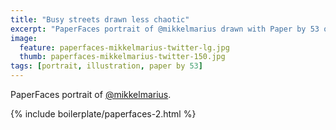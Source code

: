 ```yaml
---
title: "Busy streets drawn less chaotic"
excerpt: "PaperFaces portrait of @mikkelmarius drawn with Paper by 53 on an iPad."
image: 
  feature: paperfaces-mikkelmarius-twitter-lg.jpg
  thumb: paperfaces-mikkelmarius-twitter-150.jpg
tags: [portrait, illustration, paper by 53]
---
```


PaperFaces portrait of [@mikkelmarius](http://twitter.com/mikkelmarius).

{% include boilerplate/paperfaces-2.html %}